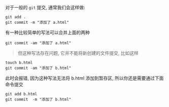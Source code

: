 对于一般的 `git` 提交, 通常我们会这样做:

    git add .
    git commit -m "添加了 a.html"

有一种比较简单的写法可以合并上面的两种

    git commit -am "添加了 a.html"

>但这种写法存在问题, 它并不能将新创建的文件提交, 比如这样
    
    touch b.html
    git commit -am "添加了 b.html"

此时会报错, 因为这种写法无法将 b.html 添加到暂存区, 所以你还是需要通过下面命令提交 

    git add b.html
    git commit  -m "添加了 b.html"
